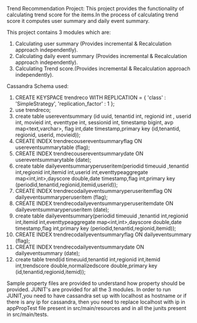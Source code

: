 Trend Recommendation Project:
This project provides the functionality of calculating trend score for the items.In the process of calculating trend score
it computes user summary and daily event summary.

This project contains 3 modules which are:
  1. Calculating user summary (Provides incremental & Recalculation approach independently).	              															
  2. Calculating daily event summary (Provides incremental & Recalculation approach independently).
  3. Calculating Trend score.(Provides incremental & Recalculation approach independently).

Cassandra Schema used:

1. CREATE KEYSPACE trendreco WITH REPLICATION = { 'class' : 'SimpleStrategy', 'replication_factor' : 1 };
2. use trendreco;
3. create table usereventsummary (id uuid, tenantid int, regionid int , userid int, movieid int, eventtype int,  sessionid int,  timestamp bigint, avp map<text,varchar>, flag int,date timestamp,primary key (id,tenantid, regionid, userid, movieid));
4. CREATE INDEX trendrecousereventsummaryflag ON usereventsummarytable (flag);
5. CREATE INDEX trendrecousereventsummarydate ON usereventsummarytable (date);
6. create table dailyeventsummaryperuseritem(periodid timeuuid ,tenantid int,regionid int,itemid int,userid int,eventtypeaggregate  map<int,int>,dayscore double,date timestamp,flag int,primary key (periodid,tenantid,regionid,itemid,userid));
7. CREATE INDEX trendrecodailyeventsummaryperuseritemflag ON dailyeventsummaryperuseritem (flag);
8. CREATE INDEX trendrecodailyeventsummaryperuseritemdate ON dailyeventsummaryperuseritem (date);
9. create table dailyeventsummary(periodid timeuuid ,tenantid int,regionid int,itemid int,eventtypeaggregate  map<int,int>,dayscore double,date timestamp,flag int,primary key (periodid,tenantid,regionid,itemid));
10. CREATE INDEX trendrecodailyeventsummaryflag ON dailyeventsummary (flag);
11. CREATE INDEX trendrecodailyeventsummarydate ON dailyeventsummary (date);
12. create table trend(id timeuuid,tenantid int,regionid int,itemid int,trendscore double,normalizedscore double,primary key (id,tenantid,regionid,itemid));

Sample property files are provided to understand how property should be provided.
JUNIT's are provided for all the 3 modules.
In order to run JUNIT,you need to have cassandra set up with localhost as hostname or if there is any ip for cassandra, then you need to replace localhost 
with ip in appPropTest file present in src/main/resources and in all the junits present in src/main/tests.
